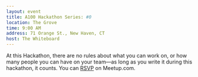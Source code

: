 ```yaml
---
layout: event
title: A100 Hackathon Series: #0
location: The Grove
time: 9:00 AM
address: 71 Orange St., New Haven, CT
host: The Whiteboard
---
```

At this Hackathon, there are no rules about what you can work on,
or how many people you can have on your team—as long as you write
it during this hackathon, it counts.  You can
[RSVP](http://www.meetup.com/whiteboard-softwaredevs/events/109270442/)
on Meetup.com.